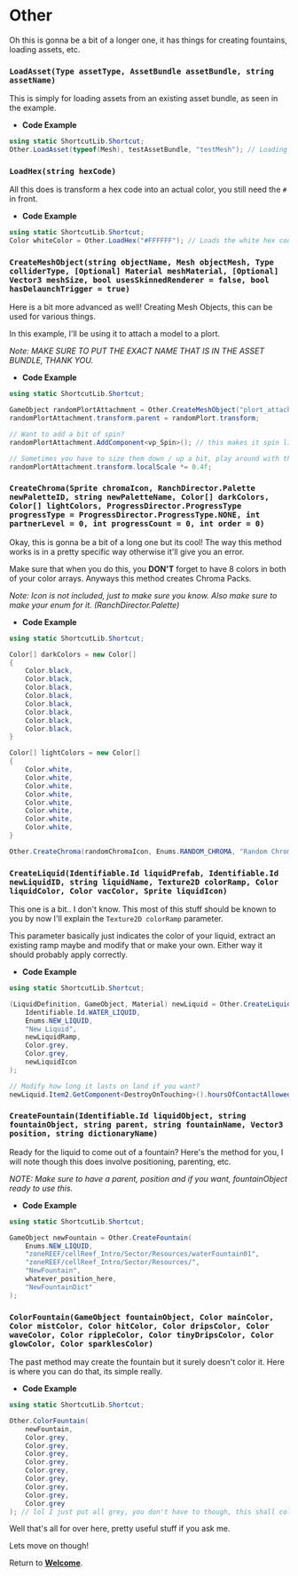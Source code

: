 # Other

Oh this is gonna be a bit of a longer one, it has things for creating fountains, loading assets, etc.

### `LoadAsset(Type assetType, AssetBundle assetBundle, string assetName)`

This is simply for loading assets from an existing asset bundle, as seen in the example.

- **Code Example**
```cs
using static ShortcutLib.Shortcut;
Other.LoadAsset(typeof(Mesh), testAssetBundle, "testMesh"); // Loading a mesh that is stored in the testAssetBundle
```

### `LoadHex(string hexCode)`

All this does is transform a hex code into an actual color, you still need the `#` in front.

- **Code Example**
```cs
using static ShortcutLib.Shortcut;
Color whiteColor = Other.LoadHex("#FFFFFF"); // Loads the white hex code
```

### `CreateMeshObject(string objectName, Mesh objectMesh, Type colliderType, [Optional] Material meshMaterial, [Optional] Vector3 meshSize, bool usesSkinnedRenderer = false, bool hasDelaunchTrigger = true)`

Here is a bit more advanced as well! Creating Mesh Objects, this can be used for various things.

In this example, I'll be using it to attach a model to a plort.

*Note: MAKE SURE TO PUT THE EXACT NAME THAT IS IN THE ASSET BUNDLE, THANK YOU.*

- **Code Example**
```cs
using static ShortcutLib.Shortcut;

GameObject randomPlortAttachment = Other.CreateMeshObject("plort_attachment", (Mesh)Other.LoadAsset(typeof(Mesh), randomAssetBundle, "plortAttachment"), typeof(SphereCollider), randomPlortMaterial);
randomPlortAttachment.transform.parent = randomPlort.transform;

// Want to add a bit of spin?
randomPlortAttachment.AddComponent<vp_Spin>(); // this makes it spin like dervish rings, not required

// Sometimes you have to size them down / up a bit, play around with this if it doesn't work first try.
randomPlortAttachment.transform.localScale *= 0.4f;
```

### `CreateChroma(Sprite chromaIcon, RanchDirector.Palette newPaletteID, string newPaletteName, Color[] darkColors, Color[] lightColors, ProgressDirector.ProgressType progressType = ProgressDirector.ProgressType.NONE, int partnerLevel = 0, int progressCount = 0, int order = 0)`

Okay, this is gonna be a bit of a long one but its cool! The way this method works is in a pretty specific way otherwise it'll give you an error.

Make sure that when you do this, you **DON'T** forget to have 8 colors in both of your color arrays. Anyways this method creates Chroma Packs.

*Note: Icon is not included, just to make sure you know. Also make sure to make your enum for it. (RanchDirector.Palette)*

- **Code Example**
```cs
using static ShortcutLib.Shortcut;

Color[] darkColors = new Color[]
{
    Color.black,
    Color.black,
    Color.black,
    Color.black,
    Color.black,
    Color.black,
    Color.black,
    Color.black,
}

Color[] lightColors = new Color[]
{
    Color.white,
    Color.white,
    Color.white,
    Color.white,
    Color.white,
    Color.white,
    Color.white,
    Color.white,
}

Other.CreateChroma(randomChromaIcon, Enums.RANDOM_CHROMA, "Random Chroma", darkColors, lightColors);
```


### `CreateLiquid(Identifiable.Id liquidPrefab, Identifiable.Id newLiquidID, string liquidName, Texture2D colorRamp, Color liquidColor, Color vacColor, Sprite liquidIcon)`

This one is a bit.. I don't know. This most of this stuff should be known to you by now I'll explain the `Texture2D colorRamp` parameter.

This parameter basically just indicates the color of your liquid, extract an existing ramp maybe and modify that or make your own. Either way it should probably apply correctly.

- **Code Example**
```cs
using static ShortcutLib.Shortcut;

(LiquidDefinition, GameObject, Material) newLiquid = Other.CreateLiquid(
    Identifiable.Id.WATER_LIQUID, 
    Enums.NEW_LIQUID, 
    "New Liquid", 
    newLiquidRamp, 
    Color.grey, 
    Color.grey, 
    newLiquidIcon
);

// Modify how long it lasts on land if you want?
newLiquid.Item2.GetComponent<DestroyOnTouching>().hoursOfContactAllowed = float.PositiveInfinity;
```

### `CreateFountain(Identifiable.Id liquidObject, string fountainObject, string parent, string fountainName, Vector3 position, string dictionaryName)`

Ready for the liquid to come out of a fountain? Here's the method for you, I will note though this does involve positioning, parenting, etc.

*NOTE: Make sure to have a parent, position and if you want, fountainObject ready to use this.*

- **Code Example**
```cs
using static ShortcutLib.Shortcut;

GameObject newFountain = Other.CreateFountain(
    Enums.NEW_LIQUID, 
    "zoneREEF/cellReef_Intro/Sector/Resources/waterFountain01", 
    "zoneREEF/cellReef_Intro/Sector/Resources/", 
    "NewFountain", 
    whatever_position_here, 
    "NewFountainDict"
);
```

### `ColorFountain(GameObject fountainObject, Color mainColor, Color mistColor, Color hitColor, Color dripsColor, Color waveColor, Color rippleColor, Color tinyDripsColor, Color glowColor, Color sparklesColor)`

The past method may create the fountain but it surely doesn't color it. Here is where you can do that, its simple really.

- **Code Example**
```cs
using static ShortcutLib.Shortcut;

Other.ColorFountain(
    newFountain, 
    Color.grey, 
    Color.grey, 
    Color.grey, 
    Color.grey, 
    Color.grey, 
    Color.grey, 
    Color.grey, 
    Color.grey, 
    Color.grey
); // lol I just put all grey, you don't have to though, this shall color it
```

Well that's all for over here, pretty useful stuff if you ask me.

Lets move on though!

Return to **[Welcome](https://itzblueberries.github.io/ShortcutLibraryWiki/)**.